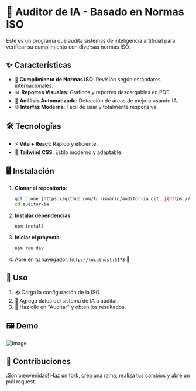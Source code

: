 
# 🚀 Auditor de IA - Basado en Normas ISO  

Este es un programa que audita sistemas de inteligencia artificial para verificar su cumplimiento con diversas normas ISO.  

## ✨ Características  

- 📜 **Cumplimiento de Normas ISO**: Revisión según estándares internacionales.  
- 📊 **Reportes Visuales**: Gráficos y reportes descargables en PDF.  
- 🤖 **Análisis Automatizado**: Detección de áreas de mejora usando IA.  
- 🌐 **Interfaz Moderna**: Fácil de usar y totalmente responsiva.  

## 🛠️ Tecnologías  

- ⚡ **Vite + React**: Rápido y eficiente.  
- 🎨 **Tailwind CSS**: Estilo moderno y adaptable.  

## 🖥️ Instalación  

1. **Clonar el repositorio**:  
   ```bash
   git clone [https://github.com/tu_usuario/auditor-ia.git  ](https://github.com/lxgonzalez/iso45001-legislacion)
   cd auditor-ia  
   ```  

2. **Instalar dependencias**:  
   ```bash
   npm install  
   ```  

3. **Iniciar el proyecto**:  
   ```bash
   npm run dev  
   ```  

4. Abre en tu navegador: `http://localhost:5173` 🚀  

## 📝 Uso  

1. 📥 Carga la configuración de la ISO.  
2. 🧠 Agrega datos del sistema de IA a auditar.  
3. 🚦 Haz clic en "Auditar" y obtén los resultados.

## 🖼️ Demo  
![image](https://github.com/user-attachments/assets/9340f716-c75a-420e-8935-a26b0f018453)


## 🤝 Contribuciones  

¡Son bienvenidas! Haz un fork, crea una rama, realiza tus cambios y abre un pull request.  
